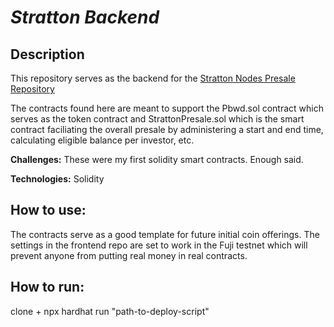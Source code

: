 _Stratton Backend_
==================

Description
-----------

This repository serves as the backend for the [Stratton Nodes Presale Repository](https://github.com/Roaring30s/stratton-nodes-presale)

The contracts found here are meant to support the Pbwd.sol contract which serves as the token contract and StrattonPresale.sol which is the smart contract faciliating the overall presale by administering a start and end time, calculating eligible balance per investor, etc.

**Challenges:** These were my first solidity smart contracts. Enough said.

**Technologies:** Solidity

How to use:
-----------

The contracts serve as a good template for future initial coin offerings. The settings in the frontend repo are set to work in the Fuji testnet which will prevent anyone from putting real money in real contracts.

How to run:
-----------

clone + npx hardhat run "path-to-deploy-script"
